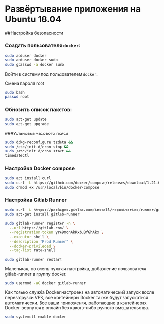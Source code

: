 # Развёртывание приложения на Ubuntu 18.04

##Настройка безопасности

### Создать пользователя `docker`:
```bash
sudo adduser docker
sudo adduser docker sudo
sudo gpasswd -a docker sudo
```
Войти в систему под пользователем `docker`.

Смена пароля root
```bash
sudo bash
passwd root
```

### Обновить список пакетов:
```bash
sudo apt-get update 
sudo apt-get upgrade
```

###Установка часового пояса
```bash
sudo dpkg-reconfigure tzdata &&
sudo /etc/init.d/cron stop &&
sudo /etc/init.d/cron start &&
timedatectl
```

### Настройка Docker compose
```bash
sudo apt install curl 
sudo curl -L https://github.com/docker/compose/releases/download/1.21.0/docker-compose-$(uname -s)-$(uname -m) -o /usr/local/bin/docker-compose
sudo chmod +x /usr/local/bin/docker-compose
```

### Настройка Gitlab Runner
```bash
sudo curl -L https://packages.gitlab.com/install/repositories/runner/gitlab-runner/script.deb.sh | sudo bash
sudo apt-get install gitlab-runner

sudo gitlab-runner register -n \
  --url https://gitlab.com/ \
  --registration-token yre9monAkRxbuBfGhAkx \
  --executor shell \
  --description "Prod Runner" \
  --docker-privileged \
  --tag-list rate-shell
  
sudo gitlab-runner restart
```

Маленькая, но очень нужная настройка, добавление пользователя gitlab-runner в группу docker.
```bash
sudo usermod -aG docker gitlab-runner
```

Как только служба Docker настроена на автоматический запуск после перезагрузки VPS, все контейнеры Docker также будут запускаться автоматически. Все ваши приложения, работающие в контейнерах Docker, вернутся в онлайн без какого-либо ручного вмешательства.
```bash
sudo systemctl enable docker
```
